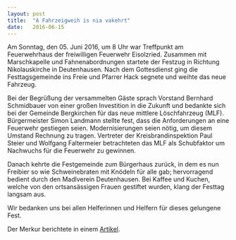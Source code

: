 ```yaml
---
layout: post
title:  "A Fahrzeigweih is nia vakehrt"
date:   2016-06-15
---
```


Am Sonntag, den 05. Juni 2016, um 8 Uhr war Treffpunkt am Feuerwehrhaus der freiwilligen Feuerwehr Eisolzried. Zusammen mit Marschkapelle und Fahnenabordnungen startete der Festzug in Richtung Nikolauskirche in Deutenhausen. Nach dem Gottesdienst ging die Festtagsgemeinde ins Freie und Pfarrer Hack segnete und weihte das neue Fahrzeug.

Bei der Begrüßung der versammelten Gäste sprach Vorstand Bernhard Schmidbauer von einer großen Investition in die Zukunft und bedankte sich bei der Gemeinde Bergkirchen für das neue mittlere Löschfahrzeug (MLF). Bürgermeister Simon Landmann stellte fest, dass die Anforderungen an eine Feuerwehr gestiegen seien. Modernisierungen seien nötig, um diesem Umstand Rechnung zu tragen. Vertreter der Kreisbrandinspektion Paul Steier und Wolfgang Faltermeier betrachteten das MLF als Schubfaktor um Nachwuchs für die Feuerwehr zu gewinnen.

Danach kehrte die Festgemeinde zum Bürgerhaus zurück, in dem es nun Freibier so wie Schweinebraten mit Knödeln für alle gab; hervorragend bedient durch den Madlverein Deutenhausen. Bei Kaffee und Kuchen, welche von den ortsansässigen Frauen gestiftet wurden, klang der Festtag langsam aus. 

Wir bedanken uns bei allen Helferinnen und Helfern für dieses gelungene Fest.

Der Merkur berichtete in einem [Artikel](http://www.merkur.de/lokales/dachau/feuerwehr-eisolzried-feuerwehrfahrzeug-weihe-eingeweiht-6464716.html).

